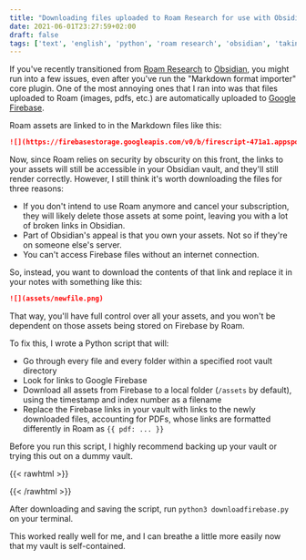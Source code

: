 ```yaml
---
title: "Downloading files uploaded to Roam Research for use with Obsidian"
date: 2021-06-01T23:27:59+02:00
draft: false
tags: ['text', 'english', 'python', 'roam research', 'obsidian', 'taking notes', 'zettelkasten']
---
```


If you've recently transitioned from [Roam Research](https://roamresearch.com) to [Obsidian](https://obsidian.md), you might run into a few issues, even after you've run the "Markdown format importer" core plugin. One of the most annoying ones that I ran into was that files uploaded to Roam (images, pdfs, etc.) are automatically uploaded to [Google Firebase](https://firebase.google.com/).

Roam assets are linked to in the Markdown files like this:

```markdown
![](https://firebasestorage.googleapis.com/v0/b/firescript-471a1.appspot.com/o/imgs%2Fapp%2FMyNotes%2FxRFXx7l-ZK.png?alt=media&token=1e03b680-5472-33dc-9b06-a127301af37f)
```

Now, since Roam relies on security by obscurity on this front, the links to your assets will still be accessible in your Obsidian vault, and they'll still render correctly. However, I still think it's worth downloading the files for three reasons:
- If you don't intend to use Roam anymore and cancel your subscription, they will likely delete those assets at some point, leaving you with a lot of broken links in Obsidian.
- Part of Obsidian's appeal is that you own your assets. Not so if they're on someone else's server.
- You can't access Firebase files without an internet connection.

So, instead, you want to download the contents of that link and replace it in your notes with something like this:

```markdown
![](assets/newfile.png)
```

That way, you'll have full control over all your assets, and you won't be dependent on those assets being stored on Firebase by Roam.

To fix this, I wrote a Python script that will:
- Go through every file and every folder within a specified root vault directory
- Look for links to Google Firebase
- Download all assets from Firebase to a local folder (`/assets` by default), using the timestamp and index number as a filename
- Replace the Firebase links in your vault with links to the newly downloaded files, accounting for PDFs, whose links are formatted differently in Roam as `{{ pdf: ... }}`

Before you run this script, I highly recommend backing up your vault or trying this out on a dummy vault.

{{< rawhtml >}}
<script src="https://gist.github.com/nicolevanderhoeven/b25c97a8a68ea97e7bdf5ee674fdaec4.js"></script>
{{< /rawhtml >}}

After downloading and saving the script, run `python3 downloadfirebase.py` on your terminal.

This worked really well for me, and I can breathe a little more easily now that my vault is self-contained.